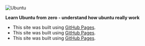 
![Ubuntu](https://assets.ubuntu.com/v1/8dd99b80-ubuntu-logo14.png)


**Learn Ubuntu from zero - understand how ubuntu really work**




- This site was built using [GitHub Pages](https://pages.github.com/).
- This site was built using [GitHub Pages](https://pages.github.com/).
- This site was built using [GitHub Pages](https://pages.github.com/).


